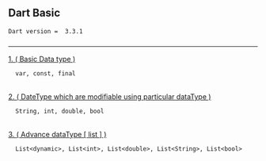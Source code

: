 ## Dart Basic
````agsl
Dart version =  3.3.1
````

### <hr>
<a href="https://gist.github.com/AgentSingle/0d918f8f054bbdbf237ea457c046dc08#file-1d1_datatype-md" target="_blank">
1. ( Basic Data type )
</a>

```text
  var, const, final
```

<br>
<a href="https://gist.github.com/AgentSingle/0d918f8f054bbdbf237ea457c046dc08#file-2d1_datatype-md" target="_blank">
2. ( DateType which are modifiable using particular dataType )
</a>

```text
  String, int, double, bool
```
<br>
<a href="https://gist.github.com/AgentSingle/0d918f8f054bbdbf237ea457c046dc08#file-3d1_advance_datatype-md" target="_blank">
3. ( Advance dataType [ list ] )
</a>

```text
  List<dynamic>, List<int>, List<double>, List<String>, List<bool>
```
